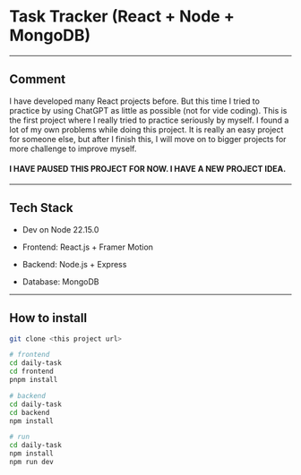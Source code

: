 # Task Tracker (React + Node + MongoDB)

---

## Comment

I have developed many React projects before. But this time I tried to practice by using ChatGPT as little as possible (not for vide coding).
This is the first project where I really tried to practice seriously by myself. I found a lot of my own problems while doing this project.
It is really an easy project for someone else, but after I finish this, I will move on to bigger projects for more challenge to improve myself.

#### I HAVE PAUSED THIS PROJECT FOR NOW. I HAVE A NEW PROJECT IDEA.

---

## Tech Stack

- Dev on Node 22.15.0

- Frontend: React.js + Framer Motion
- Backend: Node.js + Express
- Database: MongoDB

---

## How to install

```bash
git clone <this project url>

# frontend
cd daily-task
cd frontend
pnpm install

# backend
cd daily-task
cd backend
npm install

# run
cd daily-task
npm install
npm run dev
